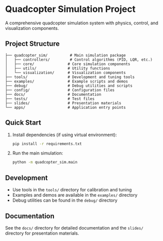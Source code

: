 # Quadcopter Simulation Project

A comprehensive quadcopter simulation system with physics, control, and visualization components.

## Project Structure

```text
├── quadcopter_sim/          # Main simulation package
│   ├── controllers/         # Control algorithms (PID, LQR, etc.)
│   ├── core/               # Core simulation components
│   ├── utils/              # Utility functions
│   └── visualization/      # Visualization components
├── tools/                  # Development and tuning tools
├── examples/               # Example scripts and demos
├── debug/                  # Debug utilities and scripts
├── config/                 # Configuration files
├── docs/                   # Documentation
├── tests/                  # Test files
├── slides/                 # Presentation materials
└── apps/                   # Application entry points
```

## Quick Start

1. Install dependencies (if using virtual environment):

   ```bash
   pip install -r requirements.txt
   ```

2. Run the main simulation:

   ```bash
   python -m quadcopter_sim.main
   ```

## Development

- Use tools in the `tools/` directory for calibration and tuning
- Examples and demos are available in the `examples/` directory
- Debug utilities can be found in the `debug/` directory

## Documentation

See the `docs/` directory for detailed documentation and the `slides/` directory for presentation materials.
